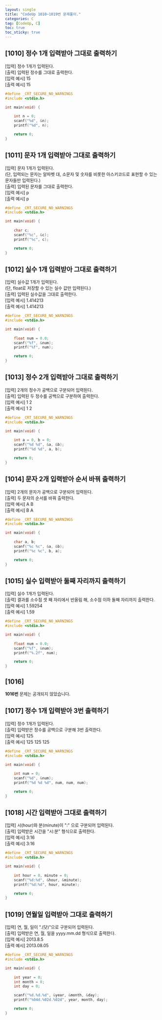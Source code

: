 ```yaml
---
layout: single
title: "CodeUp 1010~1019번 문제풀이."
categories: C
tag: [CodeUp, C]
toc: true
toc_sticky: true
---
```


## [1010] 정수 1개 입력받아 그대로 출력하기  
[입력] 정수 1개가 입력된다.  
[출력] 입력된 정수를 그대로 출력한다.  
[입력 예시] 15  
[출력 예시] 15  
```c
#define _CRT_SECURE_NO_WARNINGS
#include <stdio.h>

int main(void) {
	
	int n = 0;
	scanf("%d", &n);
	printf("%d", n);

	return 0;
}

```  
## [1011] 문자 1개 입력받아 그대로 출력하기  
[입력] 문자 1개가 입력된다.  
(단, 입력되는 문자는 알파벳 대, 소문자 및 숫자를 비롯한 아스키코드로 표현할 수 있는 문자들만 입력된다.)  
[출력] 입력된 문자를 그대로 출력한다.  
[입력 예시] p  
[출력 예시] p  
```c
#define _CRT_SECURE_NO_WARNINGS
#include <stdio.h>

int main(void) {
	
	char c;
	scanf("%c", &c);
	printf("%c", c);

	return 0;
}

```  
## [1012] 실수 1개 입력받아 그대로 출력하기  
[입력] 실수값 1개가 입력된다.  
(단, float로 저장할 수 있는 실수 값만 입력된다.)  
[출력] 입력된 실수값을 그대로 출력한다.  
[입력 예시] 1.414213  
[출력 예시] 1.414213  
```c
#define _CRT_SECURE_NO_WARNINGS
#include <stdio.h>

int main(void) {
	
	float num = 0.0;
	scanf("%f", &num);
	printf("%f", num);

	return 0;
}

```  
## [1013] 정수 2개 입력받아 그대로 출력하기  
[입력] 2개의 정수가 공백으로 구분되어 입력된다.  
[출력] 입력된 두 정수를 공백으로 구분하여 출력한다.  
[입력 예시] 1 2  
[출력 예시] 1 2  
```c
#define _CRT_SECURE_NO_WARNINGS
#include <stdio.h>

int main(void) {
	
	int a = 0, b = 0;
	scanf("%d %d", &a, &b);
	printf("%d %d", a, b);

	return 0;
}

```  
## [1014] 문자 2개 입력받아 순서 바꿔 출력하기  
[입력] 2개의 문자가 공백으로 구분되어 입력된다.  
[출력] 두 문자의 순서를 바꿔 출력한다.  
[입력 예시] A B  
[출력 예시] B A  
```c
#define _CRT_SECURE_NO_WARNINGS
#include <stdio.h>

int main(void) {
	
	char a, b;
	scanf("%c %c", &a, &b);
	printf("%c %c", b, a);

	return 0;
}

```  
## [1015] 실수 입력받아 둘째 자리까지 출력하기  
[입력] 실수 1개가 입력된다.  
[출력] 결과를 소수점 셋 째 자리에서 반올림 해, 소수점 이하 둘째 자리까지 출력한다.  
[입력 예시] 1.59254  
[출력 예시] 1.59  
```c
#define _CRT_SECURE_NO_WARNINGS
#include <stdio.h>

int main(void) {
	
	float num = 0.0;
	scanf("%f", &num);
	printf("%.2f", num);

	return 0;
}

```  
## [1016]
**1016번** 문제는 공개되지 않았습니다.  
## [1017] 정수 1개 입력받아 3번 출력하기  
[입력] 정수 1개가 입력된다.  
[출력] 입력받은 정수를 공백으로 구분해 3번 출력한다.  
[입력 예시] 125  
[출력 예시] 125 125 125  
```c
#define _CRT_SECURE_NO_WARNINGS
#include <stdio.h>

int main(void) {
	
	int num = 0;
	scanf("%d", &num);
	printf("%d %d %d", num, num, num);

	return 0;
}

```  
## [1018] 시간 입력받아 그대로 출력하기  
[입력] 시(hour)와 분(minute)이 ":" 으로 구분되어 입력된다.  
[출력] 입력받은 시간을 "시:분" 형식으로 출력한다.  
[입력 예시] 3:16  
[출력 예시] 3:16  
```c
#define _CRT_SECURE_NO_WARNINGS
#include <stdio.h>

int main(void) {
	
	int hour = 0, minute = 0;
	scanf("%d:%d", &hour, &minute);
	printf("%d:%d", hour, minute);

	return 0;
}

```  
## [1019] 연월일 입력받아 그대로 출력하기  
[입력] 연, 월, 일이 ".(닷)"으로 구분되어 입력된다.  
[출력] 입력받은 연, 월, 일을 yyyy.mm.dd 형식으로 출력한다.  
[입력 예시] 2013.8.5  
[출력 예시] 2013.08.05  
```c
#define _CRT_SECURE_NO_WARNINGS
#include <stdio.h>

int main(void) {
	
	int year = 0;
	int month = 0;
	int day = 0;

	scanf("%d.%d.%d", &year, &month, &day);
	printf("%04d.%02d.%02d", year, month, day);

	return 0;
}

```   